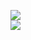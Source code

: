 [![](https://img.shields.io/badge/Made%20With-Github%20Spray-lightgrey.svg?style=for-the-badge&logo=github)](https://github.com/Annihil/github-spray#24472)  
[![](https://i.imgur.com/2DrTn0Z.gif)](https://github.com/Annihil/github-spray)